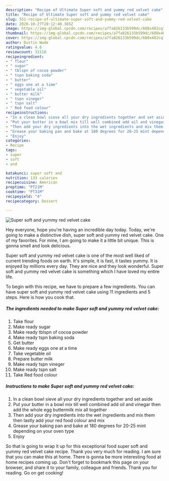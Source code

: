 ```yaml
---
description: "Recipe of Ultimate Super soft and yummy red velvet cake"
title: "Recipe of Ultimate Super soft and yummy red velvet cake"
slug: 551-recipe-of-ultimate-super-soft-and-yummy-red-velvet-cake
date: 2020-10-27T20:12:40.365Z
image: https://img-global.cpcdn.com/recipes/a7fa826133b599dc/680x482cq70/super-soft-and-yummy-red-velvet-cake-recipe-main-photo.jpg
thumbnail: https://img-global.cpcdn.com/recipes/a7fa826133b599dc/680x482cq70/super-soft-and-yummy-red-velvet-cake-recipe-main-photo.jpg
cover: https://img-global.cpcdn.com/recipes/a7fa826133b599dc/680x482cq70/super-soft-and-yummy-red-velvet-cake-recipe-main-photo.jpg
author: Dustin Wade
ratingvalue: 4.6
reviewcount: 32118
recipeingredient:
- " flour"
- " sugar"
- " tblspn of cocoa powder"
- " tspn baking soda"
- " butter"
- " eggs one at a time"
- " vegetable oil"
- " butter milk"
- " tspn vineger"
- " tspn salt"
- " Red food colour"
recipeinstructions:
- "In a clean bowl sieve all your dry ingredients together and set aside"
- "Put your butter in a bowl mix till well combined add oil and vinegar then add the whole egg buttermilk mix all together"
- "Then add your dry ingredients into the wet ingredients and mix them then lastly add your red food colour and mix"
- "Grease your baking pan and bake at 180 degrees for 20-25 mint depending on your oven type"
- "Enjoy"
categories:
- Recipe
tags:
- super
- soft
- and

katakunci: super soft and 
nutrition: 133 calories
recipecuisine: American
preptime: "PT21M"
cooktime: "PT31M"
recipeyield: "4"
recipecategory: Dessert

---
```



![Super soft and yummy red velvet cake](https://img-global.cpcdn.com/recipes/a7fa826133b599dc/680x482cq70/super-soft-and-yummy-red-velvet-cake-recipe-main-photo.jpg)

Hey everyone, hope you're having an incredible day today. Today, we're going to make a distinctive dish, super soft and yummy red velvet cake. One of my favorites. For mine, I am going to make it a little bit unique. This is gonna smell and look delicious.



Super soft and yummy red velvet cake is one of the most well liked of current trending foods on earth. It's simple, it is fast, it tastes yummy. It is enjoyed by millions every day. They are nice and they look wonderful. Super soft and yummy red velvet cake is something which I have loved my entire life.


To begin with this recipe, we have to prepare a few ingredients. You can have super soft and yummy red velvet cake using 11 ingredients and 5 steps. Here is how you cook that.

<!--inarticleads1-->

##### The ingredients needed to make Super soft and yummy red velvet cake:

1. Take  flour
1. Make ready  sugar
1. Make ready  tblspn of cocoa powder
1. Make ready  tspn baking soda
1. Get  butter
1. Make ready  eggs one at a time
1. Take  vegetable oil
1. Prepare  butter milk
1. Make ready  tspn vineger
1. Make ready  tspn salt
1. Take  Red food colour




<!--inarticleads2-->

##### Instructions to make Super soft and yummy red velvet cake:

1. In a clean bowl sieve all your dry ingredients together and set aside
1. Put your butter in a bowl mix till well combined add oil and vinegar then add the whole egg buttermilk mix all together
1. Then add your dry ingredients into the wet ingredients and mix them then lastly add your red food colour and mix
1. Grease your baking pan and bake at 180 degrees for 20-25 mint depending on your oven type
1. Enjoy




So that is going to wrap it up for this exceptional food super soft and yummy red velvet cake recipe. Thank you very much for reading. I am sure that you can make this at home. There is gonna be more interesting food at home recipes coming up. Don't forget to bookmark this page on your browser, and share it to your family, colleague and friends. Thank you for reading. Go on get cooking!
